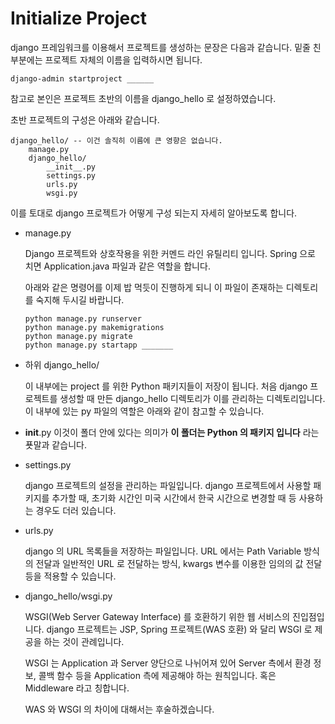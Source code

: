 # Initialize Project

django 프레임워크를 이용해서 프로젝트를 생성하는 문장은 다음과 같습니다. 밑줄 친 부분에는 프로젝트 자체의 이름을 입력하시면 됩니다.

```
django-admin startproject ______
```

참고로 본인은 프로젝트 초반의 이름을 django_hello 로 설정하였습니다.

초반 프로젝트의 구성은 아래와 같습니다.

```
django_hello/ -- 이건 솔직히 이름에 큰 영향은 없습니다.
    manage.py
    django_hello/
        __init__.py
        settings.py
        urls.py
        wsgi.py
```

이를 토대로 django 프로젝트가 어떻게 구성 되는지 자세히 알아보도록 합니다.

- manage.py 

    Django 프로젝트와 상호작용을 위한 커멘드 라인 유틸리티 입니다. Spring 으로 치면 Application.java 파일과 같은 역할을 합니다. 
    
    아래와 같은 명령어를 이제 밥 먹듯이 진행하게 되니 이 파일이 존재하는 디렉토리를 숙지해 두시길 바랍니다.

    ```
    python manage.py runserver
    python manage.py makemigrations
    python manage.py migrate
    python manage.py startapp _______
    ```

- 하위 django_hello/ 

    이 내부에는 project 를 위한 Python 패키지들이 저장이 됩니다. 처음 django 프로젝트를 생성할 때 만든 django_hello 디렉토리가 이를 관리하는 디렉토리입니다. 이 내부에 있는 py 파일의 역할은 아래와 같이 참고할 수 있습니다.

- __init__.py
    이것이 폴더 안에 있다는 의미가 **이 폴더는 Python 의 패키지 입니다** 라는 푯말과 같습니다.

- settings.py

    django 프로젝트의 설정을 관리하는 파일입니다. django 프로젝트에서 사용할 패키지를 추가할 때, 초기화 시간인 미국 시간에서 한국 시간으로 변경할 때 등 사용하는 경우도 더러 있습니다.

- urls.py

    django 의 URL 목록들을 저장하는 파일입니다. URL 에서는 Path Variable 방식의 전달과 일반적인 URL 로 전달하는 방식, kwargs 변수를 이용한 임의의 값 전달 등을 적용할 수 있습니다.

- django_hello/wsgi.py

    WSGI(Web Server Gateway Interface) 를 호환하기 위한 웹 서비스의 진입점입니다. django 프로젝트는 JSP, Spring 프로젝트(WAS 호환) 와 달리 WSGI 로 제공을 하는 것이 관례입니다.

    WSGI 는 Application 과 Server 양단으로 나뉘어져 있어 Server 측에서 환경 정보, 콜백 함수 등을 Application 측에 제공해야 하는 원칙입니다. 혹은 Middleware 라고 칭합니다.

    WAS 와 WSGI 의 차이에 대해서는 후술하겠습니다.
    

    